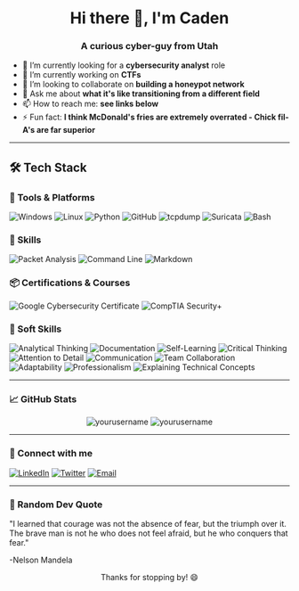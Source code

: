 <!-- Header / Greeting -->
<h1 align="center">Hi there 👋, I'm Caden</h1>
<h3 align="center">A curious cyber-guy from Utah</h3>

<!-- Short Description -->
- 🔭 I’m currently looking for a **cybersecurity analyst** role
- 🌱 I’m currently working on **CTFs**
- 🤝 I’m looking to collaborate on **building a honeypot network**
- 💬 Ask me about **what it's like transitioning from a different field**
- 📫 How to reach me: **see links below**
- ⚡ Fun fact: **I think McDonald's fries are extremely overrated - Chick fil-A's are far superior**

---

<!-- Tech Stack -->
## 🛠️ Tech Stack

### 🧰 Tools & Platforms
![Windows](https://img.shields.io/badge/Windows-0078D6?logo=windows&logoColor=white&style=for-the-badge)
![Linux](https://img.shields.io/badge/Linux-FCC624?logo=linux&logoColor=black&style=for-the-badge)
![Python](https://img.shields.io/badge/Python-3776AB?logo=python&logoColor=white&style=for-the-badge)
![GitHub](https://img.shields.io/badge/GitHub-181717?logo=github&logoColor=white&style=for-the-badge)
![tcpdump](https://img.shields.io/badge/tcpdump-000000?style=for-the-badge)
![Suricata](https://img.shields.io/badge/Suricata-FF6B6B?style=for-the-badge)
![Bash](https://img.shields.io/badge/Bash-4EAA25?logo=gnubash&logoColor=white&style=for-the-badge)

### 🧪 Skills
![Packet Analysis](https://img.shields.io/badge/Packet_Analysis-006400?style=for-the-badge)
![Command Line](https://img.shields.io/badge/Command_Line-4EAA25?style=for-the-badge)
![Markdown](https://img.shields.io/badge/Markdown-000000?logo=markdown&logoColor=white&style=for-the-badge)

### 📦 Certifications & Courses
![Google Cybersecurity Certificate](https://img.shields.io/badge/Google_Cybersecurity_Certificate-4285F4?logo=google&logoColor=white&style=for-the-badge)
![CompTIA Security+](https://img.shields.io/badge/Security%2B_(SY0--701)-E60028?logo=comptia&logoColor=white&style=for-the-badge)

### 🧠 Soft Skills
![Analytical Thinking](https://img.shields.io/badge/Analytical_Thinking-4682B4?style=for-the-badge)
![Documentation](https://img.shields.io/badge/Documentation-2E8B57?style=for-the-badge)
![Self-Learning](https://img.shields.io/badge/Self_Paced_Learning-9932CC?style=for-the-badge)
![Critical Thinking](https://img.shields.io/badge/Critical_Thinking-blue?style=for-the-badge&logo=brains&logoColor=white)
![Attention to Detail](https://img.shields.io/badge/Attention_to_Detail-blue?style=for-the-badge)
![Communication](https://img.shields.io/badge/Communication-blue?style=for-the-badge)
![Team Collaboration](https://img.shields.io/badge/Team_Collaboration-blue?style=for-the-badge)
![Adaptability](https://img.shields.io/badge/Adaptability-blue?style=for-the-badge)
![Professionalism](https://img.shields.io/badge/Professionalism-blue?style=for-the-badge)
![Explaining Technical Concepts](https://img.shields.io/badge/Explaining_Technical_Concepts-blue?style=for-the-badge)



---

<!-- GitHub Stats -->
### 📈 GitHub Stats
<p align="center">
  <img src="https://github-readme-stats.vercel.app/api?username=yourusername&show_icons=true&theme=radical" alt="yourusername" />
  <img src="https://github-readme-stats.vercel.app/api/top-langs/?username=yourusername&layout=compact&theme=radical" alt="yourusername" />
</p>

---

<!-- Connect With Me -->
### 🤝 Connect with me
<p>
  <a href="https://www.linkedin.com/in/cadenlundquist/"><img alt="LinkedIn" src="https://img.shields.io/badge/LinkedIn-blue?style=flat-square&logo=linkedin"></a>
  <a href="https://twitter.com/cadenlundquist"><img alt="Twitter" src="https://img.shields.io/badge/Twitter-blue?style=flat-square&logo=twitter"></a>
  <a href="mailto:cadenlundquist@gmail.com"><img alt="Email" src="https://img.shields.io/badge/Email-D14836?style=flat-square&logo=gmail&logoColor=white"></a>
</p>

---

<!-- Fun Section -->
### 🎉 Random Dev Quote
"I learned that courage was not the absence of fear, but the triumph over it. The brave man is not he who does not feel afraid, but he who conquers that fear."

-Nelson Mandela

<!-- Footer -->
<p align="center">Thanks for stopping by! 😄</p>
